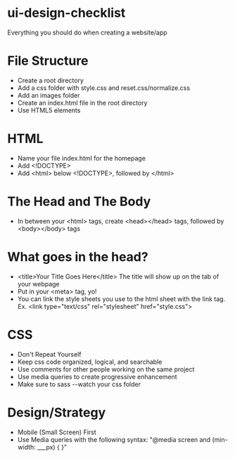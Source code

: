 # ui-design-checklist
Everything you should do when creating a website/app

# File Structure
- Create a root directory
- Add a css folder with style.css and reset.css/normalize.css
- Add an images folder
- Create an index.html file in the root directory
- Use HTML5 elements

# HTML
- Name your file index.html for the homepage
- Add <!DOCTYPE>
- Add &lt;html&gt; below <!DOCTYPE>, followed by &lt;/html&gt;

# The Head and The Body
-  In between your &lt;html&gt; tags, create &lt;head&gt;&lt;/head&gt; tags, followed by &lt;body&gt;&lt;/body&gt; tags

# What goes in the head?
- &lt;title&gt;Your Title Goes Here&lt;/title&gt; The title will show up on the tab of your webpage
- Put in your &lt;meta&gt; tag, yo!
- You can link the style sheets you use to the html sheet with the link tag. Ex. &lt;link type="text/css" rel="stylesheet" href="style.css"&gt;

# CSS
- Don't Repeat Yourself
- Keep css code organized, logical, and searchable
- Use comments for other people working on the same project
- Use media queries to create progressive enhancement
- Make sure to sass --watch your css folder

# Design/Strategy
- Mobile (Small Screen) First
- Use Media queries with the following syntax:
  "@media screen and (min-width: ___px) {  }"